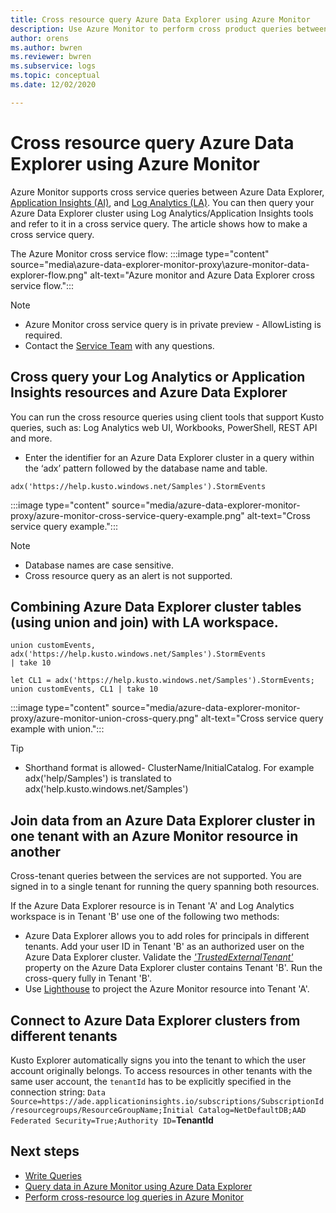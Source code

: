 ```yaml
---
title: Cross resource query Azure Data Explorer using Azure Monitor
description: Use Azure Monitor to perform cross product queries between Azure Data Explorer, Log Analytics workspaces and classic Application Insights applications in  Azure Monitor.
author: orens
ms.author: bwren
ms.reviewer: bwren
ms.subservice: logs
ms.topic: conceptual
ms.date: 12/02/2020

---
```

# Cross resource query Azure Data Explorer using Azure Monitor
Azure Monitor supports cross service queries between Azure Data Explorer, [Application Insights (AI)](/azure/azure-monitor/app/app-insights-overview), and [Log Analytics (LA)](/azure/azure-monitor/platform/data-platform-logs). You can then query your Azure Data Explorer cluster using Log Analytics/Application Insights tools and refer to it in a cross service query. The article shows how to make a cross service query.

The Azure Monitor cross service flow:
:::image type="content" source="media\azure-data-explorer-monitor-proxy\azure-monitor-data-explorer-flow.png" alt-text="Azure monitor and Azure Data Explorer cross service flow.":::

>[!NOTE]
>* Azure Monitor cross service query is in private preview - AllowListing is required.
>* Contact the [Service Team](mailto:ADXProxy@microsoft.com) with any questions.
## Cross query your Log Analytics or Application Insights resources and Azure Data Explorer

You can run the cross resource queries using client tools that support Kusto queries, such
as: Log Analytics web UI, Workbooks, PowerShell, REST API and more.

* Enter the identifier for an Azure Data Explorer cluster in a query within the ‘adx’
pattern followed by the database name and table.

```kusto
adx('https://help.kusto.windows.net/Samples').StormEvents
```
:::image type="content" source="media/azure-data-explorer-monitor-proxy/azure-monitor-cross-service-query-example.png" alt-text="Cross service query example.":::

> [!NOTE]
>* Database names are case sensitive.
>* Cross resource query as an alert is not supported.
## Combining Azure Data Explorer cluster tables (using union and join) with LA workspace.

```kusto
union customEvents, adx('https://help.kusto.windows.net/Samples').StormEvents
| take 10
```
```kusto
let CL1 = adx('https://help.kusto.windows.net/Samples').StormEvents;
union customEvents, CL1 | take 10
```
:::image type="content" source="media/azure-data-explorer-monitor-proxy/azure-monitor-union-cross-query.png" alt-text="Cross service query example with union.":::

>[!Tip]
>* Shorthand format is allowed- ClusterName/InitialCatalog. For example
adx('help/Samples') is translated to adx('help.kusto.windows.net/Samples')
## Join data from an Azure Data Explorer cluster in one tenant with an Azure Monitor resource in another

Cross-tenant queries between the services are not supported. You are signed in to a single tenant for running the query spanning both resources.

If the Azure Data Explorer resource is in Tenant 'A' and Log Analytics workspace is in Tenant 'B' use one of the following two methods:

*  Azure Data Explorer allows you to add roles for principals in different tenants. Add your user ID in Tenant 'B' as an authorized user on the Azure Data Explorer cluster. Validate the *['TrustedExternalTenant'](https://docs.microsoft.com/powershell/module/az.kusto/update-azkustocluster)* property on the Azure Data Explorer cluster contains Tenant 'B'. Run the cross-query fully in Tenant 'B'.
*  Use [Lighthouse](https://docs.microsoft.com/azure/lighthouse/) to project the Azure Monitor resource into Tenant 'A'.
## Connect to Azure Data Explorer clusters from different tenants

Kusto Explorer automatically signs you into the tenant to which the user account originally belongs. To access resources in other tenants with the same user account, the `tenantId` has to be explicitly specified in the connection string:
`Data Source=https://ade.applicationinsights.io/subscriptions/SubscriptionId/resourcegroups/ResourceGroupName;Initial Catalog=NetDefaultDB;AAD Federated Security=True;Authority ID=`**TenantId**

## Next steps
* [Write Queries](https://docs.microsoft.com/azure/data-explorer/write-queries)
* [Query data in Azure Monitor using Azure Data Explorer](https://docs.microsoft.com/azure/data-explorer/query-monitor-data)
* [Perform cross-resource log queries in Azure Monitor](https://docs.microsoft.com/azure/azure-monitor/log-query/cross-workspace-query)






